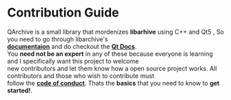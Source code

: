 # Contribution Guide

QArchive is a small library that mordenizes **libarhive** using C++ and Qt5 , So you need to go through libarchive's   
**[documentaion](https://github.com/libarchive/libarchive/wiki)** and do checkout the **[Qt Docs](https://doc.qt.io/qt-5/)**.   
You **need not be an expert** in any of these because everyone is learning and I specifically want this project to welcome   
new contributors and let them know how a open source project works. All contributors and those who wish to contribute must   
follow the **[code of conduct]()**. Thats the **basics** that you need to know to **get started!**.
